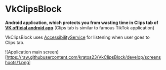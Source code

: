 # VkClipsBlock
**Android application, which protects you from wasting time in Clips tab of [VK official android app](https://play.google.com/store/apps/details?id=com.vkontakte.android)**
(Clips tab is similar to famous TikTok application)

VkClipsBlock uses [AccessibilityService](https://developer.android.com/reference/android/accessibilityservice/AccessibilityService) for listening when user goes to  Clips tab.

!(Application main screen)[https://raw.githubusercontent.com/kratos23/VkClipsBlock/develop/screenshoots/1.png]
